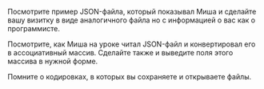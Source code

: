Посмотрите пример JSON-файла, который показывал Миша и сделайте вашу визитку в виде аналогичного файла но с информацией о вас как о программисте.

Посмотрите, как Миша на уроке читал JSON-файл и конвертировал его в ассоциативный массив. Сделайте также и выведите поля этого массива в нужной форме.

Помните о кодировках, в которых вы сохраняете и открываете файлы.